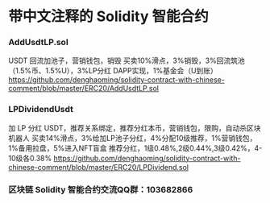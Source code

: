 # 带中文注释的 Solidity 智能合约

### AddUsdtLP.sol
USDT 回流加池子，营销钱包，销毁
买卖10%滑点，3%销毁，3%回流筑池（1.5%币、1.5%U），3%LP分红 DAPP实现，1%基金会（U到账）
https://github.com/denghaoming/solidity-contract-with-chinese-comment/blob/master/ERC20/AddUsdtLP.sol
<br/>
### LPDividendUsdt
加 LP 分红 USDT，推荐关系绑定，推荐分红本币，营销钱包，限购，自动杀区块机器人
买卖14%滑点，3%给加LP池子分红，4%分配10级推荐，1%营销钱包，1%备用拉盘，5%进入NFT盲盒
推荐分红，1级0.48%,2级0.44%,3级0.42%，4-10级各0.38%
https://github.com/denghaoming/solidity-contract-with-chinese-comment/blob/master/ERC20/LPDividend.sol
<br/>
### 区块链 Solidity 智能合约交流QQ群：103682866